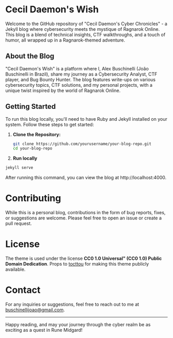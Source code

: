 # Cecil Daemon's Wish

Welcome to the GitHub repository of "Cecil Daemon's Cyber Chronicles" - a Jekyll blog where cybersecurity meets the mystique of Ragnarok Online. This blog is a blend of technical insights, CTF walkthroughs, and a touch of humor, all wrapped up in a Ragnarok-themed adventure.

## About the Blog

"Cecil Daemon's Wish" is a platform where I, Alex Buschinelli (João Buschinelli in Brazil), share my journey as a Cybersecurity Analyst, CTF player, and Bug Bounty Hunter. The blog features write-ups on various cybersecurity topics, CTF solutions, and my personal projects, with a unique twist inspired by the world of Ragnarok Online.

## Getting Started

To run this blog locally, you'll need to have Ruby and Jekyll installed on your system. Follow these steps to get started:

1. **Clone the Repository:**

   ```bash
   git clone https://github.com/yourusername/your-blog-repo.git
   cd your-blog-repo
   ```

2. **Run locally**
```bash
jekyll serve
```

After running this command, you can view the blog at http://localhost:4000.

# Contributing

While this is a personal blog, contributions in the form of bug reports, fixes, or suggestions are welcome. Please feel free to open an issue or create a pull request.

# License

The theme is used under the license **CC0 1.0 Universal" (CC0 1.0) Public Domain Dedication**. Props to <a href="https://github.com/tocttou/hacker-blog">tocttou</a> for making this theme publicly available.

# Contact

For any inquiries or suggestions, feel free to reach out to me at buschinellijoao@gmail.com.

----------------

Happy reading, and may your journey through the cyber realm be as exciting as a quest in Rune Midgard!